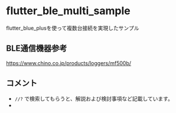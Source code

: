 # flutter_ble_multi_sample
flutter_blue_plusを使って複数台接続を実現したサンプル

## BLE通信機器参考

https://www.chino.co.jp/products/loggers/mf500b/

## コメント

- `//?` で検索してもらうと、解説および検討事項など記載しています。
- 